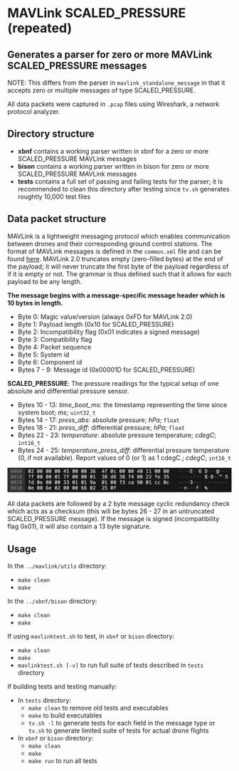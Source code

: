# MAVLink SCALED\_PRESSURE (repeated)
## Generates a parser for zero or more MAVLink SCALED_PRESSURE messages

NOTE: This differs from the parser in `mavlink_standalone_message` in that it accepts zero or multiple messages of type SCALED_PRESSURE.

All data packets were captured in `.pcap` files using Wireshark, a network protocol analyzer.

## Directory structure

* **xbnf** contains a working parser written in xbnf for a zero or more SCALED_PRESSURE MAVLink messages
* **bison** contains a working parser written in bison for zero or more SCALED_PRESSURE MAVLink messages
* **tests** contains a full set of passing and failing tests for the parser; it is recommended to clean this directory after testing since `tv.sh` generates roughtly 10,000 test files

## Data packet structure
MAVLink is a lightweight messaging protocol which enables communication between drones and their corresponding ground control stations.
The format of MAVLink messages is defined in the `common.xml` file and can be found [here](https://mavlink.io/en/messages/common.html).
MAVLink 2.0 truncates empty (zero-filled bytes) at the end of the payload; it will never truncate the first byte of the payload regardless of if it is empty or not. The grammar is thus defined such that it allows for each payload to be any length.

**The message begins with a message-specific message header which is 10 bytes in length.**

* Byte 0: Magic value/version (always 0xFD for MAVLink 2.0)
* Byte 1: Payload length (0x10 for SCALED_PRESSURE)
* Byte 2: Incompatibility flag (0x01 indicates a signed message)
* Byte 3: Compatibility flag
* Byte 4: Packet sequence
* Byte 5: System id
* Byte 6: Component id
* Bytes 7 - 9: Message id (0x00001D for SCALED_PRESSURE)

**SCALED_PRESSURE**: The pressure readings for the typical setup of one absolute and differential pressure sensor.

* Bytes 10 - 13: *time_boot_ms*: the timestamp representing the time since system boot; *ms*; `uint32_t`
* Bytes 14 - 17: *press_abs*: absolute pressure; *hPa*; `float`
* Bytes 18 - 21: *press_diff*: differential pressure; *hPa*; `float`
* Bytes 22 - 23: *temperature*: absolute pressure temperature; *cdegC*; `int16_t`
* Bytes 24 - 25: *temperature_press_diff*: differential pressure temperature (0, if not available). Report values of 0 (or 1) as 1 cdegC.; *cdegC*; `int16_t`

![SCALED_PRESSURE](./.images/SPImage.jpg)
  
All data packets are followed by a 2 byte message cyclic redundancy check which acts as a checksum (this will be bytes 26 - 27 in an untruncated SCALED_PRESSURE message).
If the message is signed (incompatibility flag 0x01), it will also contain a 13 byte signature.

## Usage

In the `../mavlink/utils` directory:
* `make clean`
* `make`

In the `../xbnf/bison` directory:
* `make clean`
* `make`

If using `mavlinktest.sh` to test, in `xbnf` or `bison` directory:
* `make clean`
* `make`
* `mavlinktest.sh [-v]` to run full suite of tests described in `tests` directory

If building tests and testing manually:
* In `tests` directory:
  * `make clean` to remove old tests and executables
  * `make` to build executables
  * `tv.sh -l` to generate tests for each field in the message type or `tv.sh` to generate limited suite of tests for actual drone flights
* In `xbnf` or `bison` directory:
  * `make clean`
  * `make`
  * `make run` to run all tests
